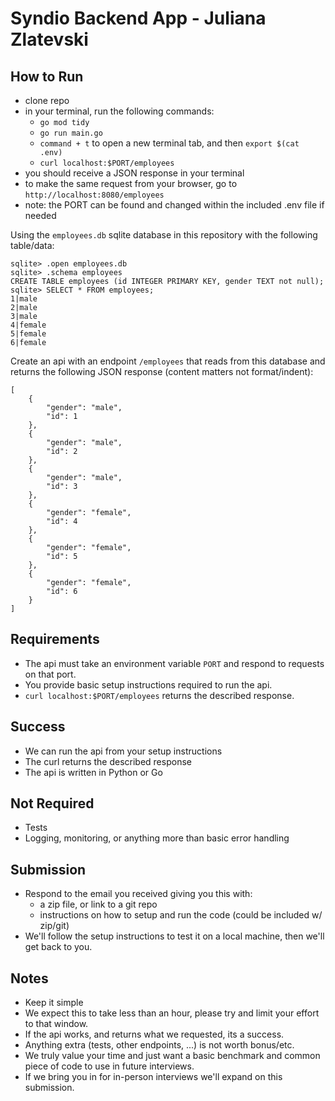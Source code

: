 # Syndio Backend App - Juliana Zlatevski

## How to Run

- clone repo
- in your terminal, run the following commands:
  - `go mod tidy`
  - `go run main.go`
  - `command + t` to open a new terminal tab, and then `export $(cat .env)`
  - `curl localhost:$PORT/employees`
- you should receive a JSON response in your terminal
- to make the same request from your browser, go to `http://localhost:8080/employees`
- note: the PORT can be found and changed within the included .env file if needed

Using the `employees.db` sqlite database in this repository with the following table/data:

```
sqlite> .open employees.db
sqlite> .schema employees
CREATE TABLE employees (id INTEGER PRIMARY KEY, gender TEXT not null);
sqlite> SELECT * FROM employees;
1|male
2|male
3|male
4|female
5|female
6|female
```

Create an api with an endpoint `/employees` that reads from this database and returns the following JSON response (content matters not format/indent):

```
[
    {
        "gender": "male",
        "id": 1
    },
    {
        "gender": "male",
        "id": 2
    },
    {
        "gender": "male",
        "id": 3
    },
    {
        "gender": "female",
        "id": 4
    },
    {
        "gender": "female",
        "id": 5
    },
    {
        "gender": "female",
        "id": 6
    }
]
```

## Requirements

- The api must take an environment variable `PORT` and respond to requests on that port.
- You provide basic setup instructions required to run the api.
- `curl localhost:$PORT/employees` returns the described response.

## Success

- We can run the api from your setup instructions
- The curl returns the described response
- The api is written in Python or Go

## Not Required

- Tests
- Logging, monitoring, or anything more than basic error handling

## Submission

- Respond to the email you received giving you this with:
  - a zip file, or link to a git repo
  - instructions on how to setup and run the code (could be included w/ zip/git)
- We'll follow the setup instructions to test it on a local machine, then we'll get back to you.

## Notes

- Keep it simple
- We expect this to take less than an hour, please try and limit your effort to that window.
- If the api works, and returns what we requested, its a success.
- Anything extra (tests, other endpoints, ...) is not worth bonus/etc.
- We truly value your time and just want a basic benchmark and common piece of code to use in future interviews.
- If we bring you in for in-person interviews we'll expand on this submission.
